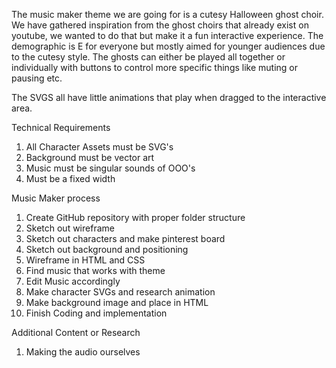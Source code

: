 The music maker theme we are going for is a cutesy Halloween ghost choir. We have gathered inspiration from the ghost choirs that already exist on youtube, we wanted to do that but make it a fun interactive experience. The demographic is E for everyone but mostly aimed for younger audiences due to the cutesy style. 
The ghosts can either be played all together or individually with buttons to control more specific things like muting or pausing etc.  

The SVGS all have little animations that play when dragged to the interactive area. 

Technical Requirements 
1. All Character Assets must be SVG's 
2. Background must be vector art 
3. Music must be singular sounds of OOO's 
4. Must be a fixed width


Music Maker process 
1. Create GitHub repository with proper folder structure 
2. Sketch out wireframe 
3. Sketch out characters and make pinterest board
4. Sketch out background and positioning
5. Wireframe in HTML and CSS
6. Find music that works with theme
7. Edit Music accordingly
8. Make character SVGs and research animation 
9. Make background image and place in HTML 
10. Finish Coding and implementation

Additional Content or Research
1. Making the audio ourselves 
